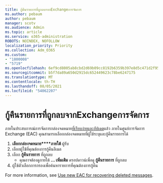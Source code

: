 ```yaml
---
title: กู้คืนรายการที่ถูกลบจากExchangeการจัดการ
ms.author: pebaum
author: pebaum
manager: scotv
ms.audience: Admin
ms.topic: article
ms.service: o365-administration
ROBOTS: NOINDEX, NOFOLLOW
localization_priority: Priority
ms.collection: Adm_O365
ms.custom:
- "1800008"
- "5719"
ms.openlocfilehash: 6ef9cd8005ab8cbd2d69b09cc8192b6359b397e8d5c471d2f958ae1e751d7797
ms.sourcegitcommit: b5f7da89a650d2915dc652449623c78be6247175
ms.translationtype: MT
ms.contentlocale: th-TH
ms.lasthandoff: 08/05/2021
ms.locfileid: "54062207"
---
```

# <a name="recover-deleted-items-from-exchange-admin-center"></a>กู้คืนรายการที่ถูกลบจากExchangeการจัดการ

ภายในประสบการณ์การจัดการกล่องจดหมาย[ที่เรียบง่ายและอัปเดต](https://admin.exchange.microsoft.com/#/mailboxes)แล้ว ภายในศูนย์การจัดการ Exchange (EAC) คุณสามารถเลือกกล่องจดหมายที่ผู้ใช้ระบุและกู้คืนรายการได้

1. **เลือกกล่องจดหมาย****ภายใต้** ผู้รับ
2. เลือกผู้ใช้ที่คุณต้องการกู้คืนอีเมล
3. เลือก **กู้คืนรายการ** ที่ถูกลบ
    - คุณอาจต้องดูภายใต้ **... เพิ่มเติม** ดรอปดาวน์เพื่อดู **กู้คืนรายการ** ที่ถูกลบ
4. ผู้ใช้ตัวเลือกการกรองเพื่อค้นหารายการที่คุณต้องการกู้คืน

For more information, see [Use new EAC for recovering deleted messages](/exchange/recipients-in-exchange-online/manage-user-mailboxes/recover-deleted-messages#use-new-eac-for-recovering-deleted-messages).
